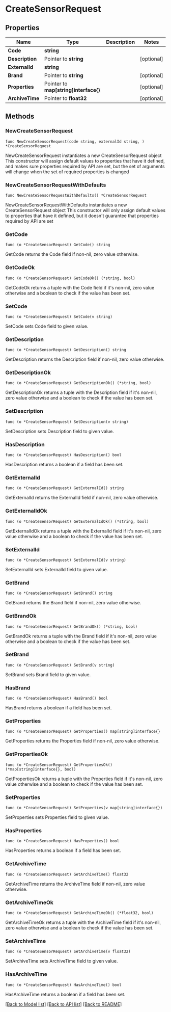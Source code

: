 # CreateSensorRequest

## Properties

Name | Type | Description | Notes
------------ | ------------- | ------------- | -------------
**Code** | **string** |  | 
**Description** | Pointer to **string** |  | [optional] 
**ExternalId** | **string** |  | 
**Brand** | Pointer to **string** |  | [optional] 
**Properties** | Pointer to **map[string]interface{}** |  | [optional] 
**ArchiveTime** | Pointer to **float32** |  | [optional] 

## Methods

### NewCreateSensorRequest

`func NewCreateSensorRequest(code string, externalId string, ) *CreateSensorRequest`

NewCreateSensorRequest instantiates a new CreateSensorRequest object
This constructor will assign default values to properties that have it defined,
and makes sure properties required by API are set, but the set of arguments
will change when the set of required properties is changed

### NewCreateSensorRequestWithDefaults

`func NewCreateSensorRequestWithDefaults() *CreateSensorRequest`

NewCreateSensorRequestWithDefaults instantiates a new CreateSensorRequest object
This constructor will only assign default values to properties that have it defined,
but it doesn't guarantee that properties required by API are set

### GetCode

`func (o *CreateSensorRequest) GetCode() string`

GetCode returns the Code field if non-nil, zero value otherwise.

### GetCodeOk

`func (o *CreateSensorRequest) GetCodeOk() (*string, bool)`

GetCodeOk returns a tuple with the Code field if it's non-nil, zero value otherwise
and a boolean to check if the value has been set.

### SetCode

`func (o *CreateSensorRequest) SetCode(v string)`

SetCode sets Code field to given value.


### GetDescription

`func (o *CreateSensorRequest) GetDescription() string`

GetDescription returns the Description field if non-nil, zero value otherwise.

### GetDescriptionOk

`func (o *CreateSensorRequest) GetDescriptionOk() (*string, bool)`

GetDescriptionOk returns a tuple with the Description field if it's non-nil, zero value otherwise
and a boolean to check if the value has been set.

### SetDescription

`func (o *CreateSensorRequest) SetDescription(v string)`

SetDescription sets Description field to given value.

### HasDescription

`func (o *CreateSensorRequest) HasDescription() bool`

HasDescription returns a boolean if a field has been set.

### GetExternalId

`func (o *CreateSensorRequest) GetExternalId() string`

GetExternalId returns the ExternalId field if non-nil, zero value otherwise.

### GetExternalIdOk

`func (o *CreateSensorRequest) GetExternalIdOk() (*string, bool)`

GetExternalIdOk returns a tuple with the ExternalId field if it's non-nil, zero value otherwise
and a boolean to check if the value has been set.

### SetExternalId

`func (o *CreateSensorRequest) SetExternalId(v string)`

SetExternalId sets ExternalId field to given value.


### GetBrand

`func (o *CreateSensorRequest) GetBrand() string`

GetBrand returns the Brand field if non-nil, zero value otherwise.

### GetBrandOk

`func (o *CreateSensorRequest) GetBrandOk() (*string, bool)`

GetBrandOk returns a tuple with the Brand field if it's non-nil, zero value otherwise
and a boolean to check if the value has been set.

### SetBrand

`func (o *CreateSensorRequest) SetBrand(v string)`

SetBrand sets Brand field to given value.

### HasBrand

`func (o *CreateSensorRequest) HasBrand() bool`

HasBrand returns a boolean if a field has been set.

### GetProperties

`func (o *CreateSensorRequest) GetProperties() map[string]interface{}`

GetProperties returns the Properties field if non-nil, zero value otherwise.

### GetPropertiesOk

`func (o *CreateSensorRequest) GetPropertiesOk() (*map[string]interface{}, bool)`

GetPropertiesOk returns a tuple with the Properties field if it's non-nil, zero value otherwise
and a boolean to check if the value has been set.

### SetProperties

`func (o *CreateSensorRequest) SetProperties(v map[string]interface{})`

SetProperties sets Properties field to given value.

### HasProperties

`func (o *CreateSensorRequest) HasProperties() bool`

HasProperties returns a boolean if a field has been set.

### GetArchiveTime

`func (o *CreateSensorRequest) GetArchiveTime() float32`

GetArchiveTime returns the ArchiveTime field if non-nil, zero value otherwise.

### GetArchiveTimeOk

`func (o *CreateSensorRequest) GetArchiveTimeOk() (*float32, bool)`

GetArchiveTimeOk returns a tuple with the ArchiveTime field if it's non-nil, zero value otherwise
and a boolean to check if the value has been set.

### SetArchiveTime

`func (o *CreateSensorRequest) SetArchiveTime(v float32)`

SetArchiveTime sets ArchiveTime field to given value.

### HasArchiveTime

`func (o *CreateSensorRequest) HasArchiveTime() bool`

HasArchiveTime returns a boolean if a field has been set.


[[Back to Model list]](../README.md#documentation-for-models) [[Back to API list]](../README.md#documentation-for-api-endpoints) [[Back to README]](../README.md)


